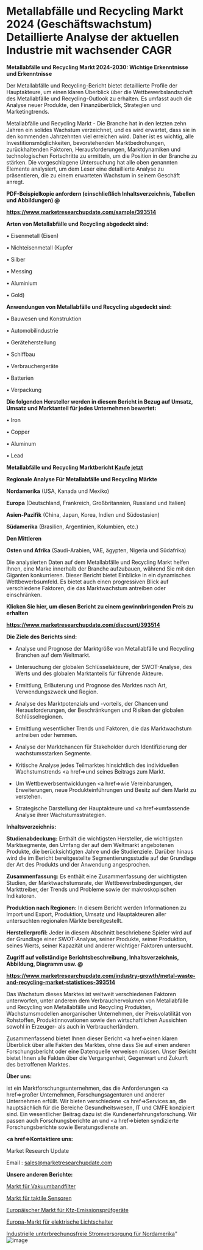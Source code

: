 # Metallabfälle und Recycling Markt 2024 (Geschäftswachstum) Detaillierte Analyse der aktuellen Industrie mit wachsender CAGR

<strong>Metallabfälle und Recycling Markt 2024-2030: Wichtige Erkenntnisse und Erkenntnisse</strong>

Der Metallabfälle und Recycling-Bericht bietet detaillierte Profile der Hauptakteure, um einen klaren Überblick über die Wettbewerbslandschaft des Metallabfälle und Recycling-Outlook zu erhalten. Es umfasst auch die Analyse neuer Produkte, den Finanzüberblick, Strategien und Marketingtrends.

Metallabfälle und Recycling Markt - Die Branche hat in den letzten zehn Jahren ein solides Wachstum verzeichnet, und es wird erwartet, dass sie in den kommenden Jahrzehnten viel erreichen wird. Daher ist es wichtig, alle Investitionsmöglichkeiten, bevorstehenden Marktbedrohungen, zurückhaltenden Faktoren, Herausforderungen, Marktdynamiken und technologischen Fortschritte zu ermitteln, um die Position in der Branche zu stärken. Die vorgeschlagene Untersuchung hat alle oben genannten Elemente analysiert, um dem Leser eine detaillierte Analyse zu präsentieren, die zu einem erwarteten Wachstum in seinem Geschäft anregt.



<strong><b>PDF-Beispielkopie anfordern (einschließlich Inhaltsverzeichnis, Tabellen und Abbildungen) @ </b></strong>

<strong><a href=https://www.marketresearchupdate.com/sample/393514>

<strong>https://www.marketresearchupdate.com/sample/393514</u></a></strong></strong>



<strong>Arten von Metallabfälle und Recycling abgedeckt sind:</strong>

• Eisenmetall (Eisen)

• Nichteisenmetall (Kupfer

• Silber

• Messing

• Aluminium

• Gold)



<strong>Anwendungen von Metallabfälle und Recycling abgedeckt sind:</strong>

• Bauwesen und Konstruktion

• Automobilindustrie

• Geräteherstellung

• Schiffbau

• Verbrauchergeräte

• Batterien

• Verpackung



<strong>Die folgenden Hersteller werden in diesem Bericht in Bezug auf Umsatz, Umsatz und Marktanteil für jedes Unternehmen bewertet:</strong>

• Iron

• Copper

• Aluminum

• Lead



<strong>Metallabfälle und Recycling Marktbericht <a href=https://www.marketresearchupdate.com/buynow/393514>Kaufe jetzt</a></strong>



<strong>Regionale Analyse Für Metallabfälle und Recycling Märkte</strong>



<strong>Nordamerika</strong> (USA, Kanada und Mexiko)



<strong>Europa</strong> (Deutschland, Frankreich, Großbritannien, Russland und Italien)



<strong>Asien-Pazifik</strong> (China, Japan, Korea, Indien und Südostasien)



<strong>Südamerika</strong> (Brasilien, Argentinien, Kolumbien, etc.)



<strong>Den Mittleren</strong> 

<strong>Osten und Afrika</strong> (Saudi-Arabien, VAE, ägypten, Nigeria und Südafrika)

Die analysierten Daten auf dem Metallabfälle und Recycling Markt helfen Ihnen, eine Marke innerhalb der Branche aufzubauen, während Sie mit den Giganten konkurrieren. Dieser Bericht bietet Einblicke in ein dynamisches Wettbewerbsumfeld. Es bietet auch einen progressiven Blick auf verschiedene Faktoren, die das Marktwachstum antreiben oder einschränken.



<strong>Klicken Sie hier, um diesen Bericht zu einem gewinnbringenden Preis zu erhalten
</strong>

<strong><a href=https://www.marketresearchupdate.com/discount/393514>https://www.marketresearchupdate.com/discount/393514</b></u></strong></a>



<strong>Die Ziele des Berichts sind:</strong>

- Analyse und Prognose der Marktgröße von Metallabfälle und Recycling Branchen auf dem Weltmarkt.

- Untersuchung der globalen Schlüsselakteure, der SWOT-Analyse, des Werts und des globalen Marktanteils für führende Akteure.

- Ermittlung, Erläuterung und Prognose des Marktes nach Art, Verwendungszweck und Region.

- Analyse des Marktpotenzials und -vorteils, der Chancen und Herausforderungen, der Beschränkungen und Risiken der globalen Schlüsselregionen.

- Ermittlung wesentlicher Trends und Faktoren, die das Marktwachstum antreiben oder hemmen.

- Analyse der Marktchancen für Stakeholder durch Identifizierung der wachstumsstarken Segmente.

- Kritische Analyse jedes Teilmarktes hinsichtlich des individuellen Wachstumstrends <a href=>und</a> seines Beitrags zum Markt.

- Um Wettbewerbsentwicklungen <a href=>wie</a> Vereinbarungen, Erweiterungen, neue Produkteinführungen und Besitz auf dem Markt zu verstehen.

- Strategische Darstellung der Hauptakteure und <a href=>umfas</a>sende Analyse ihrer Wachstumsstrategien.



<strong>Inhaltsverzeichnis:</strong>



<strong>Studienabdeckung:</strong> Enthält die wichtigsten Hersteller, die wichtigsten Marktsegmente, den Umfang der auf dem Weltmarkt angebotenen Produkte, die berücksichtigten Jahre und die Studienziele. Darüber hinaus wird die im Bericht bereitgestellte Segmentierungsstudie auf der Grundlage der Art des Produkts und der Anwendung angesprochen.



<strong>Zusammenfassung:</strong> Es enthält eine Zusammenfassung der wichtigsten Studien, der Marktwachstumsrate, der Wettbewerbsbedingungen, der Markttreiber, der Trends und Probleme sowie der makroskopischen Indikatoren.



<strong>Produktion nach Regionen:</strong> In diesem Bericht werden Informationen zu Import und Export, Produktion, Umsatz und Hauptakteuren aller untersuchten regionalen Märkte bereitgestellt.



<strong>Herstellerprofil:</strong> Jeder in diesem Abschnitt beschriebene Spieler wird auf der Grundlage einer SWOT-Analyse, seiner Produkte, seiner Produktion, seines Werts, seiner Kapazität und anderer wichtiger Faktoren untersucht.



<strong><b>Zugriff auf vollständige Berichtsbeschreibung, Inhaltsverzeichnis, Abbildung, Diagramm usw. @ </b></strong>

<strong><a href=https://www.marketresearchupdate.com/industry-growth/metal-waste-and-recycling-market-statistices-393514>https://www.marketresearchupdate.com/industry-growth/metal-waste-and-recycling-market-statistices-393514</a></strong>

Das Wachstum dieses Marktes ist weltweit verschiedenen Faktoren unterworfen, unter anderem dem Verbrauchervolumen von Metallabfälle und Recycling von Metallabfälle und Recycling Produkten, Wachstumsmodellen anorganischer Unternehmen, der Preisvolatilität von Rohstoffen, Produktinnovationen sowie den wirtschaftlichen Aussichten sowohl in Erzeuger- als auch in Verbraucherländern.

Zusammenfassend bietet Ihnen dieser Bericht <a href=>einen</a> klaren Überblick über alle Fakten des Marktes, ohne dass Sie auf einen anderen Forschungsbericht oder eine Datenquelle verweisen müssen. Unser Bericht bietet Ihnen alle Fakten über die Vergangenheit, Gegenwart und Zukunft des betroffenen Marktes.



<strong>Über uns:</strong>

 ist ein Marktforschungsunternehmen, das die Anforderungen <a href=>großer</a> Unternehmen, Forschungsagenturen und anderer Unternehmen erfüllt. Wir bieten verschiedene <a href=>Services</a> an, die hauptsächlich für die Bereiche Gesundheitswesen, IT und CMFE konzipiert sind. Ein wesentlicher Beitrag dazu ist die Kundenerfahrungsforschung. Wir passen auch Forschungsberichte an und <a href=>bieten</a> syndizierte Forschungsberichte sowie Beratungsdienste an.



<strong><a href=>Kontaktiere uns:</a></strong>

Market Research Update

Email : sales@marketresearchupdate.com



<strong>Unsere anderen Berichte:</strong>

<a href=https://www.linkedin.com/pulse/vacuum-belt-filters-market-2023-future-scope-demands-projected>Markt für Vakuumbandfilter</a>

<a href=https://www.linkedin.com/pulse/tactile-sensor-market-outlooks-2023-size-shares-growth>Markt für taktile Sensoren</a>

<a href=https://www.linkedin.com/pulse/europe-automotive-emission-test-equipment-market-size>Europäischer Markt für Kfz-Emissionsprüfgeräte</a>

<a href=https://www.linkedin.com/pulse/europe-electrical-light-switches-market-2023-2030>Europa-Markt für elektrische Lichtschalter</a>

<a href=https://www.linkedin.com/pulse/north-america-industrial-uninterruptible-power>Industrielle unterbrechungsfreie Stromversorgung für Nordamerika</a>"
![image](https://github.com/meghapanth/markettrends/assets/163847665/e6233efb-577f-488c-988e-05ef5ddcc79b)
